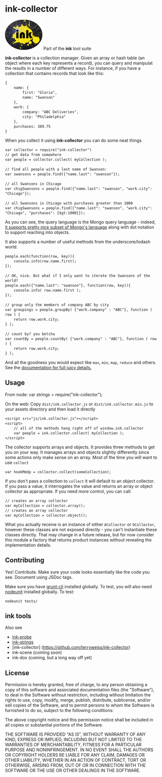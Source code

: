 # ink-collector #
![ink strings logo](etc/splat.png "ink!")
Part of the **ink** tool suite

**ink-collector** is a collection manager. Given an array or hash table (an object where each key represents a record), you can
query and manipulat the results in a number of different ways. For instance, if you have a collection that contains records that
look like this:

	{
		name: {
			first: "Gloria",
			name: "Swanson"
		},
		work: {
			company: "ABC Deliveries",
			city: "Philadelphia"
		},
		purchases: 389.75
	}

When you collect it using **ink-collector** you can do some neat things

	var collector = require("ink-collector")
	// get data from somewhere
	var people = collector.collect( myCollection );

	// find all people with a last name of Swanson:
	var swansons = people.find({"name.last": "swanson"});

	// all Swansons in Chicago
	var chigSwansons = people.find({"name.last": "swanson", "work.city": "Chicago"});

	// all Swansons in Chicago with purchases greater than 1000
    var chigSwansons = people.find({"name.last": "swanson", "work.city": "Chicago", "purchases": {$gt:1000}});

As you can see, the query language is the Mongo query language - indeed,
[it supports pretty nice subset of Mongo's language](http://terryweiss.github.io/ink-probe/probe.queryOperators.html)
along with dot notation to support reaching into objects.

It also supports a number of useful methods from the underscore/lodash world:

	people.each(function(row, key)){
		console.info(row.name.first);
	});

	// OK, nice. But what if I only want to iterate the Swansons of the world?
	people.each({"name.last": "swanson"}, function(row, key)){
        console.info( row.name.first );
    });

	// group only the members of company ABC by city
    var groupings = people.groupBy( {"work.company" : "ABC"}, function ( row ) {
        return row.work.city;
    } );

	// count by? you betcha
    var countBy = people.countBy( {"work.company" : "ABC"}, function ( row ) {
        return row.work.city;
    } );

And all the goodness you would expect like `max`, `min`, `map`, `reduce` and others. See the [documentation for full juicy details.](http://terryweiss.github.io/ink-collector/collector.html)

## Usage ##
From node:
	var strings = require("ink-collector");

On the web:
Copy `dist/ink.collector.js` or `dist/ink.collector.min.js` to your assets directory and then load it directly

	<script src="js/ink.collector.js"></script>
	<script>
		// all of the methods hang right off of window.ink.collector
        var people = ink.collector.collect( myCollection );
	</script>

The collector supports arrays and objects. It provides three methods to get you on your way. It manages arrays and objects slightly differently
since some actions only make sense on an array. Most of the time you will want to use `collect`

	var hookMeUp = collector.collect(someCollection);

If you don't pass a collection to `collect` it will default to an object collector. If you pass a value, it interrogates the value
and returns an array or object collector as appropriate. If you need more control, you can call:

	// creates an array collector
	var myCollection = collector.array();
	// creates an array collector
	var myCollection = collector.object();

What you actually receive is an instance of either `ACollector` or `OCollector`, however these classes are not exposed directly - you
can't instantiate these classes directly. That may change in a future release, but for now consider this module a factory that returns
product instances without revealing the implementation details.

## Contributing ##
Yes! Contribute. Make sure your code looks essentially like the code you see. Document using JSDoc tags.

Make sure you have [grunt-cli](https://github.com/gruntjs/grunt-cli) installed globally. To test, you will also need
[nodeunit](https://github.com/caolan/nodeunit) installed globally. To test:

	nodeunit tests/

## ink tools ##
Also see

+ [ink-probe](https://github.com/terryweiss/ink-probe)
+ [ink-strings](https://github.com/terryweiss/ink-strings)
+ [ink-collector] (https://github.com/terryweiss/ink-collector)
+ ink-scene (coming soon)
+ ink-dox (coming, but a long way off yet)

## License ##
Permission is hereby granted, free of charge, to any person
obtaining a copy of this software and associated documentation
files (the "Software"), to deal in the Software without
restriction, including without limitation the rights to use,
copy, modify, merge, publish, distribute, sublicense, and/or sell
copies of the Software, and to permit persons to whom the
Software is furnished to do so, subject to the following
conditions:

The above copyright notice and this permission notice shall be
included in all copies or substantial portions of the Software.

THE SOFTWARE IS PROVIDED "AS IS", WITHOUT WARRANTY OF ANY KIND,
EXPRESS OR IMPLIED, INCLUDING BUT NOT LIMITED TO THE WARRANTIES
OF MERCHANTABILITY, FITNESS FOR A PARTICULAR PURPOSE AND
NONINFRINGEMENT. IN NO EVENT SHALL THE AUTHORS OR COPYRIGHT
HOLDERS BE LIABLE FOR ANY CLAIM, DAMAGES OR OTHER LIABILITY,
WHETHER IN AN ACTION OF CONTRACT, TORT OR OTHERWISE, ARISING
FROM, OUT OF OR IN CONNECTION WITH THE SOFTWARE OR THE USE OR
OTHER DEALINGS IN THE SOFTWARE.
